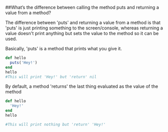 ##What’s the difference between calling the method puts and returning a value from a method?

The difference between 'puts' and returning a value from a method is that 'puts' is just printing something to the screen/console, whereas returning a value doesn't print anything but sets the value to the method so it can be used.

Basically, 'puts' is a method that prints what you give it. 
```Ruby
def hello
  puts('Hey!')
end
hello
#This will print 'Hey!' but 'return' nil
```
By default, a method 'returns' the last thing evaluated as the value of the method
```Ruby
def hello
  'Hey!'
end
hello

#This will print nothing but 'return' 'Hey!'
```
